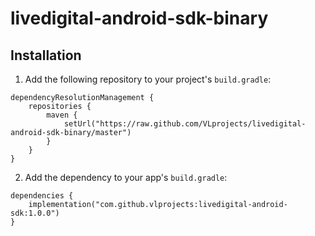 # livedigital-android-sdk-binary

## Installation

1. Add the following repository to your project's `build.gradle`:

```
dependencyResolutionManagement {
    repositories {
        maven {
            setUrl("https://raw.github.com/VLprojects/livedigital-android-sdk-binary/master")
        }
    }
}
```

2. Add the dependency to your app's `build.gradle`:

```
dependencies {
    implementation("com.github.vlprojects:livedigital-android-sdk:1.0.0")
}
```
